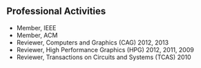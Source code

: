 ## Professional Activities

* Member, IEEE
* Member, ACM
* Reviewer, Computers and Graphics (CAG) 2012, 2013 
* Reviewer, High Performance Graphics (HPG) 2012, 2011, 2009 
* Reviewer, Transactions on Circuits and Systems (TCAS) 2010
